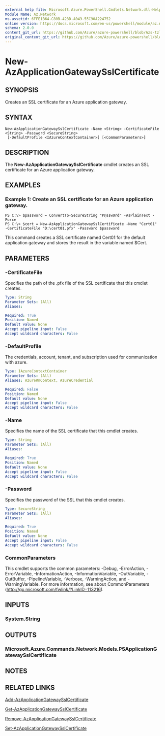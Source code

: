 ```yaml
---
external help file: Microsoft.Azure.PowerShell.Cmdlets.Network.dll-Help.xml
Module Name: Az.Network
ms.assetid: 6FFE1B64-C80B-423D-A043-55C90A224752
online version: https://docs.microsoft.com/en-us/powershell/module/az.network/new-azapplicationgatewaysslcertificate
schema: 2.0.0
content_git_url: https://github.com/Azure/azure-powershell/blob/Azs-tzl/src/Network/Network/help/New-AzApplicationGatewaySslCertificate.md
original_content_git_url: https://github.com/Azure/azure-powershell/blob/Azs-tzl/src/Network/Network/help/New-AzApplicationGatewaySslCertificate.md
---
```


# New-AzApplicationGatewaySslCertificate

## SYNOPSIS
Creates an SSL certificate for an Azure application gateway.

## SYNTAX

```
New-AzApplicationGatewaySslCertificate -Name <String> -CertificateFile <String> -Password <SecureString>
 [-DefaultProfile <IAzureContextContainer>] [<CommonParameters>]
```

## DESCRIPTION
The **New-AzApplicationGatewaySslCertificate** cmdlet creates an SSL certificate for an Azure application gateway.

## EXAMPLES

### Example 1: Create an SSL certificate for an Azure application gateway.
```
PS C:\> $password = ConvertTo-SecureString "P@ssw0rd" -AsPlainText -Force
PS C:\> $cert = New-AzApplicationGatewaySslCertificate -Name "Cert01" -CertificateFile "D:\cert01.pfx" -Password $password
```

This command creates a SSL certificate named Cert01 for the default application gateway and stores the result in the variable named $Cert.

## PARAMETERS

### -CertificateFile
Specifies the path of the .pfx file of the SSL certificate that this cmdlet creates.

```yaml
Type: String
Parameter Sets: (All)
Aliases: 

Required: True
Position: Named
Default value: None
Accept pipeline input: False
Accept wildcard characters: False
```

### -DefaultProfile
The credentials, account, tenant, and subscription used for communication with azure.

```yaml
Type: IAzureContextContainer
Parameter Sets: (All)
Aliases: AzureRmContext, AzureCredential

Required: False
Position: Named
Default value: None
Accept pipeline input: False
Accept wildcard characters: False
```

### -Name
Specifies the name of the SSL certificate that this cmdlet creates.

```yaml
Type: String
Parameter Sets: (All)
Aliases: 

Required: True
Position: Named
Default value: None
Accept pipeline input: False
Accept wildcard characters: False
```

### -Password
Specifies the password of the SSL that this cmdlet creates.

```yaml
Type: SecureString
Parameter Sets: (All)
Aliases: 

Required: True
Position: Named
Default value: None
Accept pipeline input: False
Accept wildcard characters: False
```

### CommonParameters
This cmdlet supports the common parameters: -Debug, -ErrorAction, -ErrorVariable, -InformationAction, -InformationVariable, -OutVariable, -OutBuffer, -PipelineVariable, -Verbose, -WarningAction, and -WarningVariable. For more information, see about_CommonParameters (http://go.microsoft.com/fwlink/?LinkID=113216).

## INPUTS

### System.String

## OUTPUTS

### Microsoft.Azure.Commands.Network.Models.PSApplicationGatewaySslCertificate

## NOTES

## RELATED LINKS

[Add-AzApplicationGatewaySslCertificate](./Add-AzApplicationGatewaySslCertificate.md)

[Get-AzApplicationGatewaySslCertificate](./Get-AzApplicationGatewaySslCertificate.md)

[Remove-AzApplicationGatewaySslCertificate](./Remove-AzApplicationGatewaySslCertificate.md)

[Set-AzApplicationGatewaySslCertificate](./Set-AzApplicationGatewaySslCertificate.md)


